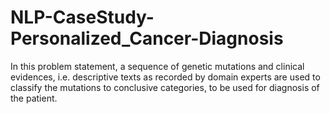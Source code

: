 # NLP-CaseStudy-Personalized_Cancer-Diagnosis
In this problem statement, a sequence of genetic mutations and clinical evidences, i.e. descriptive texts as recorded by domain experts are used to classify the mutations to conclusive categories, to be used for diagnosis of the patient. 
